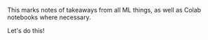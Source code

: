 This marks notes of takeaways from all ML things, 
as well as Colab notebooks where necessary.

Let's do this!

